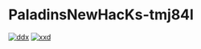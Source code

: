 # PaladinsNewHacKs-tmj84l
[1]: https://telegra.ph/Games-Hack-Laucher-06-15
[![ddx](https://user-images.githubusercontent.com/136788925/246338910-7ba3635b-9415-4851-8f0b-cda5098d35dc.png)][1]
[![xxd](https://user-images.githubusercontent.com/136788925/246338920-3fc0a59a-9518-40d8-85b7-cd2ce78dfd0c.png)][1]

